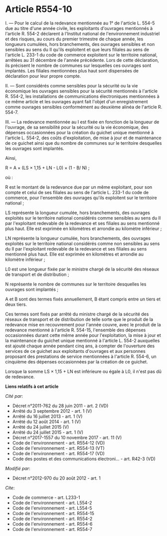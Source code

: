 # Article R554-10

I. ― Pour le calcul de la redevance mentionnée au 1° de l'article L. 554-5 due au titre d'une année civile, les exploitants
d'ouvrages mentionnés à l'article R. 554-2 déclarent à l'Institut national de l'environnement industriel et des risques, au
cours du premier trimestre de chaque année, les longueurs cumulées, hors branchements, des ouvrages sensibles et non
sensibles au sens du II qu'ils exploitent et que leurs filiales au sens de l'article L. 233-1 du code de commerce exploitent
sur le territoire national, arrêtées au 31 décembre de l'année précédente. Lors de cette déclaration, ils précisent le nombre
de communes sur lesquelles ces ouvrages sont implantés. Les filiales mentionnées plus haut sont dispensées de déclaration
pour leur propre compte. 

II. ― Sont considérés comme sensibles pour la sécurité ou la vie économique les ouvrages sensibles pour la sécurité
mentionnés à l'article R. 554-2, les installations de communications électroniques mentionnées à ce même article et les
ouvrages ayant fait l'objet d'un enregistrement comme ouvrages sensibles conformément au deuxième alinéa de l'article R.
554-7. 

III. ― La redevance mentionnée au I est fixée en fonction de la longueur de l'ouvrage, de sa sensibilité pour la sécurité ou
la vie économique, des dépenses occasionnées pour la création du guichet unique mentionné à l'article L. 554-2, des coûts
d'exploitation, de mise à jour et de maintenance de ce guichet ainsi que du nombre de communes sur le territoire desquelles
les ouvrages sont implantés. 

Ainsi, 

R = A × (LS × 1,15 + LN - L0) × (1 - B/ N) ; 

où : 

R est le montant de la redevance due par un même exploitant, pour son compte et celui de ses filiales au sens de l'article L.
233-1 du code de commerce, pour l'ensemble des ouvrages qu'ils exploitent sur le territoire national ; 

LS représente la longueur cumulée, hors branchements, des ouvrages exploités sur le territoire national considérés comme
sensibles au sens du II par l'exploitant redevable de la redevance et ses filiales au sens mentionné plus haut. Elle est
exprimée en kilomètres et arrondie au kilomètre inférieur ; 

LN représente la longueur cumulée, hors branchements, des ouvrages exploités sur le territoire national considérés comme non
sensibles au sens du II par l'exploitant redevable de la redevance et ses filiales au sens mentionné plus haut. Elle est
exprimée en kilomètres et arrondie au kilomètre inférieur ; 

L0 est une longueur fixée par le ministre chargé de la sécurité des réseaux de transport et de distribution ; 

N représente le nombre de communes sur le territoire desquelles les ouvrages sont implantés ; 

A et B sont des termes fixés annuellement, B étant compris entre un tiers et deux tiers. 

Ces termes sont fixés par arrêté du ministre chargé de la sécurité des réseaux de transport et de distribution de telle sorte
que le produit de la redevance mise en recouvrement pour l'année couvre, avec le produit de la redevance mentionné à
l'article R. 554-15, l'ensemble des dépenses occasionnées durant cette même année pour l'exploitation, la mise à jour et la
maintenance du guichet unique mentionné à l'article L. 554-2 auxquelles est ajouté chaque année pendant cinq ans, à compter
de l'ouverture des services de ce guichet aux exploitants d'ouvrages et aux personnes proposant des prestations de service
mentionnées à l'article R. 554-6, un cinquième des dépenses occasionnées par la création de ce guichet.

Lorsque la somme LS × 1,15 + LN est inférieure ou égale à L0, il n'est pas dû de redevance.

**Liens relatifs à cet article**

_Cité par_:

  - Décret n°2011-762 du 28 juin 2011 - art. 2 (VD)
  - Arrêté du 3 septembre 2012 - art. 1 (V)
  - Arrêté du 16 juillet 2013 - art. 1 (V)
  - Arrêté du 12 août 2014 - art. 1 (V)
  - Arrêté du 24 juillet 2015 (V)
  - Arrêté du 24 juillet 2015 - art. 1 (V)
  - Décret n°2017-1557 du 10 novembre 2017 - art. 11 (V)
  - Code de l'environnement - art. R554-12 (VD)
  - Code de l'environnement - art. R554-13 (VT)
  - Code de l'environnement - art. R554-17 (VD)
  - Code des postes et des communications électroni... - art. R42-3 (VD)

_Modifié par_:

  - Décret n°2012-970 du 20 août 2012 - art. 1

_Cite_:

  - Code de commerce - art. L233-1
  - Code de l'environnement - art. L554-2
  - Code de l'environnement - art. L554-5
  - Code de l'environnement - art. R554-15
  - Code de l'environnement - art. R554-2
  - Code de l'environnement - art. R554-6
  - Code de l'environnement - art. R554-7

